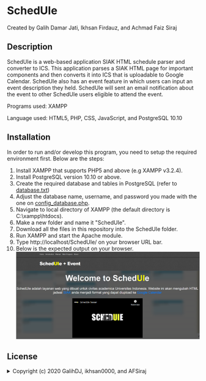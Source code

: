 # SchedUIe
Created by Galih Damar Jati, Ikhsan Firdauz, and Achmad Faiz Siraj

## Description
SchedUIe is a web-based application SIAK HTML schedule parser and converter to ICS. This application parses a SIAK HTML page for important components and then converts it into ICS that is uploadable to Google Calendar. SchedUIe also has an event feature in which users can input an event description they held. SchedUIe will sent an email notification about the event to other SchedUIe users eligible to attend the event.

Programs used: XAMPP

Language used: HTML5, PHP, CSS, JavaScript, and PostgreSQL 10.10

## Installation
In order to run and/or develop this program, you need to setup the required environment first. Below are the steps:
1. Install XAMPP that supports PHP5 and above (e.g XAMPP v3.2.4).
2. Install PostgreSQL version 10.10 or above.
3. Create the required database and tables in PostgreSQL (refer to [database.txt](Database.txt))
4. Adjust the database name, username, and password you made with the one on [config_database.php](config_database.php).
5. Navigate to local directory of XAMPP (the default directory is C:\xampp\htdocs).
6. Make a new folder and name it "SchedUIe".
7. Download all the files in this repository into the SchedUIe folder.
8. Run XAMPP and start the Apache module.
9. Type http://localhost/SchedUIe/ on your browser URL bar.
10. Below is the expected output on your browser.
![home](images/Home.png)



## License
<details>
  <summary>Copyright (c) 2020 GalihDJ, ikhsan0000, and AFSiraj</summary>

<p align="justify">Permission is hereby granted, free of charge, to any person obtaining a copy
of this software and associated documentation files (the "Software"), to deal
in the Software without restriction, including without limitation the rights
to use, copy, modify, merge, publish, distribute, sublicense, and/or sell
copies of the Software, and to permit persons to whom the Software is
furnished to do so, subject to the following conditions:</p>

<p align="justify">The above copyright notice and this permission notice shall be included in all
copies or substantial portions of the Software.</p>

<p align="justify">The software is provided "as is", without warranty of any kind, express or
Implied, including but not limited to the warranties of merchantability,
Fitness for a particular purpose and noninfringement. In no event shall the
Authors or copyright holders be liable for any claim, damages or other
Liability, whether in an action of contract, tort or otherwise, arising from,
Out of or in connection with the software or the use or other dealings in the
Software.</p>

</details>

